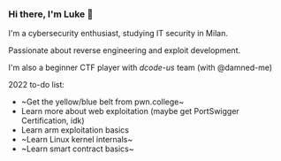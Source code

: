 ### Hi there, I'm Luke 👋

<!--
**LukeGix/LukeGix** is a ✨ _special_ ✨ repository because its `README.md` (this file) appears on your GitHub profile.

Here are some ideas to get you started:

- 🔭 I’m currently working on ...
- 🌱 I’m currently learning ...
- 👯 I’m looking to collaborate on ...
- 🤔 I’m looking for help with ...
- 💬 Ask me about ...
- 📫 How to reach me: ...
- 😄 Pronouns: ...
- ⚡ Fun fact: ...
-->

I'm a cybersecurity enthusiast, studying IT security in Milan.

Passionate about reverse engineering and exploit development.

I'm also a beginner CTF player with _dcode-us_ team (with @damned-me)

2022 to-do list:

- ~Get the yellow/blue belt from pwn.college~
- Learn more about web exploitation (maybe get PortSwigger Certification, idk)
- Learn arm exploitation basics
- ~Learn Linux kernel internals~
- ~Learn smart contract basics~

